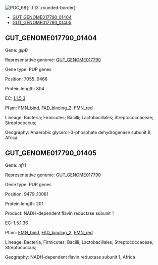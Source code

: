 ![PGC_68](../static/images/Clusters_figure/PGC_68.jpg){: .fit3 .rounded-border}

<ul id="myTab" class="nav nav-tabs">
  <li class="active">
        <a href="#tab1" data-toggle="tab">GUT_GENOME017790_01404</a>
  </li>
<li><a href="#tab2" data-toggle="tab">GUT_GENOME017790_01405</a></li>
</ul>

<div id="myTabContent" class="tab-content">
  <div class="tab-pane fade in active" id="tab1">

<h2 id="GUT_GENOME017790_01404">GUT_GENOME017790_01404</h2>
<p>Gene: <em>glpB</em>
<p>Representative genome: <a href="https://www.ebi.ac.uk/metagenomics/genomes/MGYG-HGUT-00576">GUT_GENOME017790</a></p>
<p>Gene type: PUP genes</p>
<p>Position: 7055..9466</p>
<p>Protein length: 804</p>
<p>EC: <a href="https://www.brenda-enzymes.org/enzyme.php?ecno=1.1.5.3">1.1.5.3</a></p>
<p>Pfam: <a href="http://pfam.xfam.org/family/FMN_bind">FMN_bind</a>, <a href="http://pfam.xfam.org/family/FAD_binding_2">FAD_binding_2</a>, <a href="http://pfam.xfam.org/family/FMN_red">FMN_red</a></p>
<p>Lineage: Bacteria; Firmicutes; Bacilli; Lactobacillales; Streptococcaceae; Streptococcus; </p>
<p>Geography: Anaerobic glycerol-3-phosphate dehydrogenase subunit B, Africa</p>
  </div>

  <div class="tab-pane fade" id="tab2">

<h2 id="GUT_GENOME017790_01405">GUT_GENOME017790_01405</h2>
<p>Gene: <em>nfr1</em></p>
<p>Representative genome: <a href="https://www.ebi.ac.uk/metagenomics/genomes/MGYG-HGUT-00576">GUT_GENOME017790</a></p>
<p>Gene type: PUP genes</p>
<p>Position: 9479..10081</p>
<p>Protein length: 201</p>
<p>Product: NADH-dependent flavin reductase subunit 1</p>
<p>EC: <a href="https://www.brenda-enzymes.org/enzyme.php?ecno=1.5.1.36">1.5.1.36</a></p>
<p>Pfam: <a href="http://pfam.xfam.org/family/FMN_bind">FMN_bind</a>, <a href="http://pfam.xfam.org/family/FAD_binding_2">FAD_binding_2</a>, <a href="http://pfam.xfam.org/family/FMN_red">FMN_red</a></p>
<p>Lineage: Bacteria; Firmicutes; Bacilli; Lactobacillales; Streptococcaceae; Streptococcus; </p>
<p>Geography: NADH-dependent flavin reductase subunit 1, Africa</p>

  </div>
</div>
